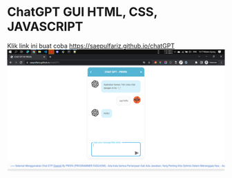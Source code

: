 # ChatGPT GUI HTML, CSS, JAVASCRIPT
Klik link ini buat coba 
https://saepulfariz.github.io/chatGPT
![Result ChatGPT](https://github.com/saepulfariz/lainnya/blob/main/screenshoot/chatGPT/result.png?raw=true)
